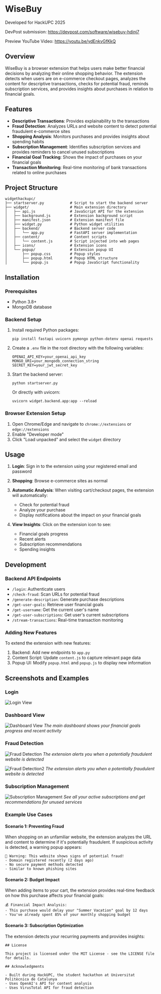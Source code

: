 # WiseBuy

Developed for HackUPC 2025

DevPost submission: https://devpost.com/software/wisebuy-hdinj7

Preview YouTube Video: https://youtu.be/ydEnkvGfKkQ

## Overview
WiseBuy is a browser extension that helps users make better financial decisions by analyzing their online shopping behavior. The extension detects when users are on e-commerce checkout pages, analyzes the content for descriptive transactions, checks for potential fraud, reminds subscription services, and provides insights about purchases in relation to financial goals.

## Features

- **Descriptive Transactions**: Provides explainability to the transactions
- **Fraud Detection**: Analyzes URLs and website content to detect potential fraudulent e-commerce sites
- **Shopping Analysis**: Monitors purchases and provides insights about spending habits
- **Subscription Management**: Identifies subscription services and provides reminders to cancel unused subscriptions
- **Financial Goal Tracking**: Shows the impact of purchases on your financial goals
- **Transaction Monitoring**: Real-time monitoring of bank transactions related to online purchases

## Project Structure

```
widgethackupc/
├── startserver.py            # Script to start the backend server
├── widget/                   # Main extension directory
│   ├── api.js                # JavaScript API for the extension
│   ├── background.js         # Extension background script
│   ├── manifest.json         # Extension manifest file
│   ├── widget.py             # Python widget utilities
│   ├── backend/              # Backend server code
│   │   └── app.py            # FastAPI server implementation
│   ├── content/              # Content scripts
│   │   └── content.js        # Script injected into web pages
│   ├── icons/                # Extension icons
│   └── popup/                # Extension popup UI
│       ├── popup.css         # Popup styles
│       ├── popup.html        # Popup HTML structure
│       └── popup.js          # Popup JavaScript functionality
```

## Installation

### Prerequisites
- Python 3.8+
- MongoDB database

### Backend Setup
1. Install required Python packages:
   ```
   pip install fastapi uvicorn pymongo python-dotenv openai requests
   ```

2. Create a `.env` file in the root directory with the following variables:
   ```
   OPENAI_API_KEY=your_openai_api_key
   MONGO_URI=your_mongodb_connection_string
   SECRET_KEY=your_jwt_secret_key
   ```

3. Start the backend server:
   ```
   python startserver.py
   ```
   
   Or directly with uvicorn:
   ```
   uvicorn widget.backend.app:app --reload
   ```

### Browser Extension Setup
1. Open Chrome/Edge and navigate to `chrome://extensions` or `edge://extensions`
2. Enable "Developer mode"
3. Click "Load unpacked" and select the `widget` directory

## Usage

1. **Login**: Sign in to the extension using your registered email and password
2. **Shopping**: Browse e-commerce sites as normal
3. **Automatic Analysis**: When visiting cart/checkout pages, the extension will automatically:
   - Check for potential fraud
   - Analyze your purchase
   - Display notifications about the impact on your financial goals

4. **View Insights**: Click on the extension icon to see:
   - Financial goals progress
   - Recent alerts
   - Subscription recommendations
   - Spending insights

## Development

### Backend API Endpoints

- `/login`: Authenticate users
- `/check-fraud`: Scan URLs for potential fraud
- `/generate-description`: Generate purchase descriptions
- `/get-user-goals`: Retrieve user financial goals
- `/get-username`: Get the current user's name
- `/get-user-subscriptions`: Get user's current subscriptions
- `/stream-transactions`: Real-time transaction monitoring

### Adding New Features

To extend the extension with new features:

1. Backend: Add new endpoints to `app.py`
2. Content Script: Update `content.js` to capture relevant page data
3. Popup UI: Modify `popup.html` and `popup.js` to display new information

## Screenshots and Examples
### Login
![Login View](screenshots/login.png)

### Dashboard View
![Dashboard View](screenshots/goals.png)
*The main dashboard shows your financial goals progress and recent activity*

### Fraud Detection
![Fraud Detection](screenshots/nocheck.png)
*The extension alerts you when a potentially fraudulent website is detected*

![Fraud Detection2](screenshots/safe.png)
*The extension alerts you when a potentially fraudulent website is detected*

### Subscription Management
![Subscription Management](screenshots/Compulsive.png)
*See all your active subscriptions and get recommendations for unused services*

### Example Use Cases

#### Scenario 1: Preventing Fraud
When shopping on an unfamiliar website, the extension analyzes the URL and content to determine if it's potentially fraudulent. If suspicious activity is detected, a warning popup appears:

```
🚨 Warning: This website shows signs of potential fraud!
- Domain registered recently (2 days ago)
- No secure payment methods detected
- Similar to known phishing sites
```

#### Scenario 2: Budget Impact
When adding items to your cart, the extension provides real-time feedback on how this purchase affects your financial goals:

```
💰 Financial Impact Analysis:
- This purchase would delay your "Summer Vacation" goal by 12 days
- You've already spent 85% of your monthly shopping budget
```

#### Scenario 3: Subscription Optimization
The extension detects your recurring payments and provides insights:

```
## License

This project is licensed under the MIT License - see the LICENSE file for details.

## Acknowledgments

- Built during HackUPC, the student hackathon at Universitat Politècnica de Catalunya
- Uses OpenAI's API for content analysis
- Uses VirusTotal API for fraud detection
